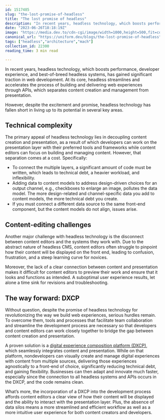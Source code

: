 ```yaml
---
id: 1517485
slug: "the-lost-promise-of-headless"
title: "The lost promise of headless"
description: "In recent years, headless technology, which boosts performance, developer experience, and..."
date: "2023-06-26T18:18:19Z"
image: "https://media.dev.to/cdn-cgi/image/width=1000,height=500,fit=cover,gravity=auto,format=auto/https%3A%2F%2Fdev-to-uploads.s3.amazonaws.com%2Fuploads%2Farticles%2Flrvfb6a8wh5lt0mbyzat.png"
canonical_url: "https://uniform.dev/blogs/the-lost-promise-of-headless"
tags: ["headless","architecture","mach"]
collection_id: 22300
reading_time: 3 min read

---
```


In recent years, headless technology, which boosts performance, developer experience, and best-of-breed headless systems, has gained significant traction in web development. At its core, headless streamlines and accelerates the process of building and delivering web experiences  through APIs, which separates content creation and management from presentation. 

However, despite the excitement and promise, headless technology has fallen short in living up to its potential in several key areas.

## Technical complexity

The primary appeal of headless technology lies in decoupling content creation and presentation, as a result of which developers can work on the presentation layer with their preferred tools and frameworks while content editors can focus on building and managing content. However, that separation comes at a cost. Specifically:

- To connect the multiple layers, a significant amount of code must be written, which leads to technical debt, a heavier workload, and inflexibility. 
- Adding data to content models to address design-driven choices for an output channel, e.g., checkboxes to enlarge an image, pollutes the data model. The more design-related and channel-specific data you add to content models, the more technical debt you create.
- If you must connect a different data source to the same front-end component, but the content models do not align, issues arise. 
    

## Content-editing challenges

Another major challenge with headless technology is the disconnect between content editors and the systems they work with. Due to the abstract nature of headless CMS, content editors often struggle to pinpoint how their content will be displayed on the front end, leading to confusion, frustration, and a steep learning curve for novices.

Moreover, the lack of a clear connection between content and presentation makes it difficult for content editors to preview their work and ensure that it looks and functions as intended. A suboptimal user experience results, let alone a time sink for revisions and troubleshooting.

## The way forward: DXCP

Without question, despite the promise of headless technology for revolutionizing the way we build web experiences, serious hurdles remain. To overcome them, tools and processes that facilitate team collaboration and streamline the development process are necessary so that developers and content editors can work closely together to bridge the gap between content creation and presentation.

A proven solution is a [digital experience composition platform (DXCP)](https://uniform.dev/what-is-digital-experience-composition), which seamlessly integrates content and presentation. While on that platform, nondevelopers can visually create and manage digital experiences with content from multiple sources, delivering those experiences agnostically to a front-end of choice, significantly reducing technical debt, and gaining flexibility. Businesses can then adapt and innovate much faster, especially since the connection to all headless systems and APIs occurs in the DXCP, and the code remains clean.

What’s more, the incorporation of a DXCP into the development process affords content editors a clear view of how their content will be displayed and the ability to interact with the presentation layer. Plus, the absence of data silos means a more streamlined and efficient workflow as well as a more intuitive user experience for both content creators and developers.